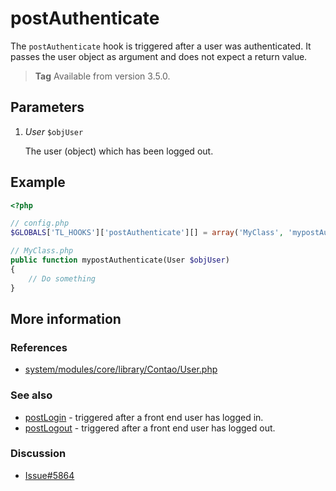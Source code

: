 # postAuthenticate

The `postAuthenticate` hook is triggered after a user was authenticated. It passes the user object as argument and does not expect a return value.

> **Tag** Available from version 3.5.0.


## Parameters

1. *User* `$objUser`

    The user (object) which has been logged out.


## Example

```php
<?php

// config.php
$GLOBALS['TL_HOOKS']['postAuthenticate'][] = array('MyClass', 'mypostAuthenticate');

// MyClass.php
public function mypostAuthenticate(User $objUser)
{
    // Do something
}
```

## More information


### References

- [system/modules/core/library/Contao/User.php](https://github.com/contao/core/blob/3.5.0/system/modules/core/library/Contao/User.php#L291-L298)


### See also

- [postLogin](postLogin.md) - triggered after a front end user has logged in.
- [postLogout](postLogout.md) - triggered after a front end user has logged out.


### Discussion
- [Issue#5864](https://github.com/contao/core/issues/5864)